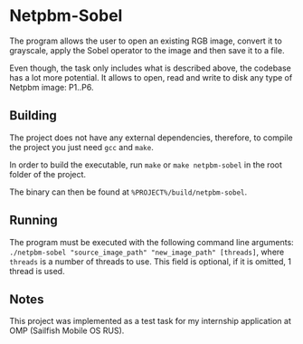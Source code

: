 # Netpbm-Sobel

The program allows the user to open an existing RGB image, 
convert it to grayscale, apply the Sobel operator to 
the image and then save it to a file.

Even though, the task only includes what is described above,
the codebase has a lot more potential. It allows to open, read
and write to disk any type of Netpbm image: P1..P6.

## Building

The project does not have any external dependencies, therefore,
to compile the project you just need `gcc` and `make`.

In order to build the executable, run `make` or `make netpbm-sobel` in the
root folder of the project.

The binary can then be found at `%PROJECT%/build/netpbm-sobel`.

## Running

The program must be executed with the following command line
arguments: `./netpbm-sobel "source_image_path" "new_image_path" [threads]`,
where `threads` is a number of threads to use. This field is optional,
if it is omitted, 1 thread is used.

## Notes

This project was implemented as a test task for my internship application
at OMP (Sailfish Mobile OS RUS).

